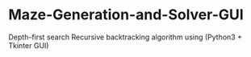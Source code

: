 # Maze-Generation-and-Solver-GUI
Depth-first search Recursive backtracking algorithm using (Python3 + Tkinter GUI)
